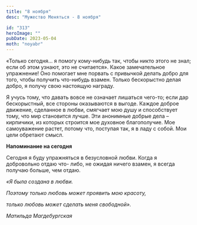 ```yaml
---
title: "8 ноября"
desc: "Мужество Меняться - 8 ноября"

id: "313"
heroImage: ""
pubDate: 2023-05-04
moth: "noyabr"
---
```


«Только сегодня… я помогу кому-нибудь так, чтобы никто этого не знал; если об
этом узнают, это не считается». Какое замечательное упражнение! Оно помогает
мне порвать с привычкой делать добро для того, чтобы получить что-нибудь
взамен. Только бескорыстно делая добро, я получу свою настоящую награду.

Я учусь тому, что давать вовсе не означает лишаться чего-то; если дар
бескорыстный, все стороны оказываются в выгоде. Каждое доброе движение,
сделанное в любви, смягчает мою душу и способствует тому, что мир становится
лучше. Эти анонимные добрые дела – кирпичики, из которых строится мое духовное
благополучие. Мое самоуважение растет, потому что, поступая так, я в ладу с
собой. Мои цели обретают смысл.

**Напоминание на сегодня**

Сегодня я буду упражняться в безусловной любви. Когда я добровольно отдаю что-
либо, не ожидая ничего взамен, я всегда получаю больше, чем отдаю.

_«Я была создана в любви._

_Поэтому только любовь может проявить мою красоту,_

_только любовь может сделать меня свободной»._

_Матильда Магдебургская_
